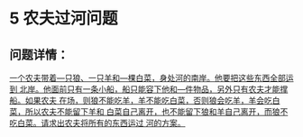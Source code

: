 5 农夫过河问题
===========

问题详情：
---

[一个农夫带着—只狼、一只羊和—棵白菜，身处河的南岸。他要把这些东西全部运到
北岸。他面前只有一条小船，船只能容下他和—件物品，另外只有农夫才能撑船。如果农夫
在场，则狼不能吃羊，羊不能吃白菜，否则狼会吃羊，羊会吃白菜，所以农夫不能留下羊和
白菜自己离开，也不能留下狼和羊自己离开，而狼不吃白菜。请求出农夫将所有的东西运过
河的方案。](https://www.zhihu.com/question/29968331/answer/46279885)